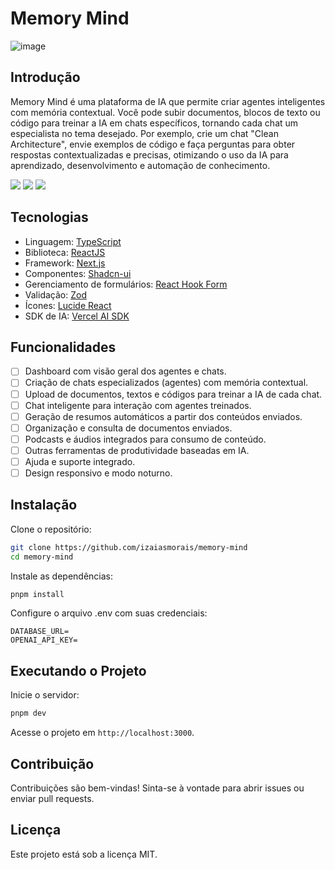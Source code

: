 # Memory Mind

![image](https://github.com/user-attachments/assets/04d00b8d-9603-4122-b63b-3e9ecfee2104)

## Introdução

Memory Mind é uma plataforma de IA que permite criar agentes inteligentes com memória contextual. Você pode subir documentos, blocos de texto ou código para treinar a IA em chats específicos, tornando cada chat um especialista no tema desejado. Por exemplo, crie um chat "Clean Architecture", envie exemplos de código e faça perguntas para obter respostas contextualizadas e precisas, otimizando o uso da IA para aprendizado, desenvolvimento e automação de conhecimento.

<img src="https://img.shields.io/static/v1?label=STATUS&message=DEVELOPING&color=000000&style=for-the-badge"/> <img src="https://img.shields.io/static/v1?label=NODE&message=V20.18.1&color=000000&style=for-the-badge"/> <img src="https://img.shields.io/static/v1?label=LICENSE&message=MIT&color=000000&style=for-the-badge"/>

## Tecnologias

- Linguagem: [TypeScript](https://www.typescriptlang.org/)
- Biblioteca: [ReactJS](https://react.dev/)
- Framework: [Next.js](https://nextjs.org/)
- Componentes: [Shadcn-ui](https://ui.shadcn.com/)
- Gerenciamento de formulários: [React Hook Form](https://www.react-hook-form.com/)
- Validação: [Zod](https://zod.dev/)
- Ícones: [Lucide React](https://lucide.dev/)
- SDK de IA: [Vercel AI SDK](https://ai-sdk.dev/)

## Funcionalidades

- [ ] Dashboard com visão geral dos agentes e chats.
- [ ] Criação de chats especializados (agentes) com memória contextual.
- [ ] Upload de documentos, textos e códigos para treinar a IA de cada chat.
- [ ] Chat inteligente para interação com agentes treinados.
- [ ] Geração de resumos automáticos a partir dos conteúdos enviados.
- [ ] Organização e consulta de documentos enviados.
- [ ] Podcasts e áudios integrados para consumo de conteúdo.
- [ ] Outras ferramentas de produtividade baseadas em IA.
- [ ] Ajuda e suporte integrado.
- [ ] Design responsivo e modo noturno.

## Instalação

Clone o repositório:

```bash
git clone https://github.com/izaiasmorais/memory-mind
cd memory-mind
```

Instale as dependências:

```bash
pnpm install
```

Configure o arquivo .env com suas credenciais:

```env
DATABASE_URL=
OPENAI_API_KEY=
```

## Executando o Projeto

Inicie o servidor:

```bash
pnpm dev
```

Acesse o projeto em `http://localhost:3000`.

## Contribuição

Contribuições são bem-vindas! Sinta-se à vontade para abrir issues ou enviar pull requests.

## Licença

Este projeto está sob a licença MIT.
